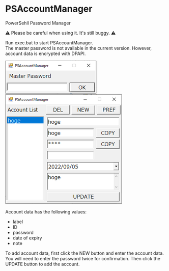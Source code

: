 # PSAccountManager
PowerSehll Password Manager

:warning: Please be careful when using it. It's still buggy. :warning:

Run exec.bat to start PSAccountManager.  
The master password is not available in the current version. However, account data is encrypted with DPAPI.

![home](./image/home.PNG "home")  
![list](./image/list.PNG "list")

Account data has the following values:
- label
- ID
- password
- date of expiry
- note

To add account data, first click the NEW button and enter the account data. You will need to enter the password twice for confirmation. Then click the UPDATE button to add the account.
